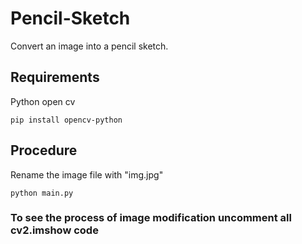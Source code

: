 # Pencil-Sketch
Convert an image into a pencil sketch.

## Requirements
Python open cv
```
pip install opencv-python 
```
## Procedure
Rename the image file with "img.jpg"
```
python main.py
```
### To see the process of image modification uncomment all cv2.imshow code
 
